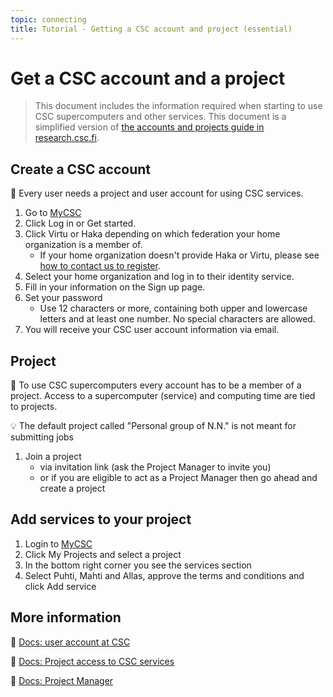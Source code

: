 ```yaml
---
topic: connecting
title: Tutorial - Getting a CSC account and project (essential)
---
```


# Get a CSC account and a project

> This document includes the information required when starting to use CSC supercomputers and other services.
> This document is a simplified version of [the accounts and projects guide in research.csc.fi](https://research.csc.fi/accounts-and-projects).

## Create a CSC account

💬 Every user needs a project and user account for using CSC services.

1. Go to [MyCSC](my.csc.fi)
2. Click Log in or Get started.
3. Click Virtu or Haka depending on which federation your home organization is a member of.
    - If your home organization doesn't provide Haka or Virtu, please see [how to contact us to register](https://docs.csc.fi/accounts/how-to-create-new-user-account/#getting-an-account-without-haka-or-virtu).
4. Select your home organization and log in to their identity service.
5. Fill in your information on the Sign up page.
6. Set your password
    - Use 12 characters or more, containing both upper and lowercase letters and at least one number. No special characters are allowed.
7. You will receive your CSC user account information via email.

## Project

💬 To use CSC supercomputers every account has to be a member of a project. Access to a supercomputer (service) and computing time are tied to projects.

💡 The default project called "Personal group of N.N." is not meant for submitting jobs

1. Join a project
    - via invitation link (ask the Project Manager to invite you)
    - or if you are eligible to act as a Project Manager then go ahead and create a project

## Add services to your project

1. Login to [MyCSC](my.csc.fi)
2. Click My Projects and select a project
3. In the bottom right corner you see the services section
4. Select Puhti, Mahti and Allas, approve the terms and conditions and click Add service

## More information

💭 [Docs: user account at CSC](https://docs.csc.fi/accounts/how-to-create-new-user-account/)

💭 [Docs: Project access to CSC services](https://docs.csc.fi/accounts/how-to-add-service-access-for-project/)

💭 [Docs: Project Manager](https://www.csc.fi/en/prerequisites-for-a-project-manager)
